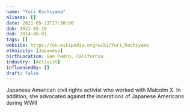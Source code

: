 ```yaml
---
name: "Yuri Kochiyama"
aliases: []
date: 2021-05-23T17:30:00
dob: 1921-05-19
dod: 2014-06-01
tags: []
website: https://en.wikipedia.org/wiki/Yuri_Kochiyama
ethnicity: [Japanese]
birthLocation: San Pedro, California
industry: [Activist]
influencedBy: []
draft: false
---
```


Japanese American civil rights activist who worked with Malcolm X. In addition, she advocated against the incerations of Japanese Americans during WWII 
